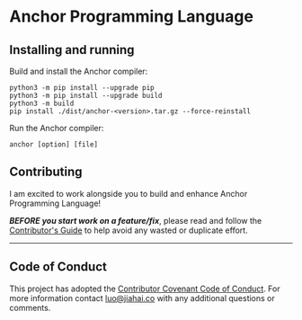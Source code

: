# Anchor Programming Language

## Installing and running

Build and install the Anchor compiler:
```
python3 -m pip install --upgrade pip
python3 -m pip install --upgrade build
python3 -m build
pip install ./dist/anchor-<version>.tar.gz --force-reinstall
```

Run the Anchor compiler:
```
anchor [option] [file]
```

## Contributing

I am excited to work alongside you to build and enhance Anchor Programming Language\!

***BEFORE you start work on a feature/fix***, please read and follow the [Contributor's Guide](./CONTRIBUTING.md) to help avoid any wasted or duplicate effort.

---

## Code of Conduct

This project has adopted the [Contributor Covenant Code of Conduct](./CODE_OF_CONDUCT.md). For more information contact [luo@jiahai.co](mailto:luo@jiahai.co) with any additional questions or comments.
